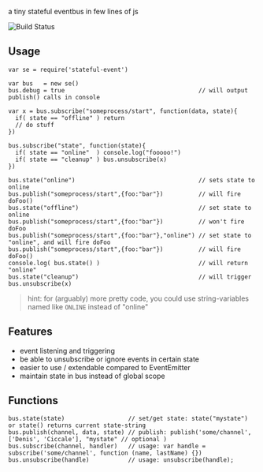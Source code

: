 a tiny stateful eventbus in few lines of js

![Build Status](https://travis-ci.org/coderofsalvation/stateful-event.svg?branch=master)

## Usage

    var se = require('stateful-event')

    var bus   = new se()
    bus.debug = true                                      // will output publish() calls in console

    var x = bus.subscribe("someprocess/start", function(data, state){
      if( state == "offline" ) return
      // do stuff 
    })

    bus.subscribe("state", function(state){
      if( state == "online"  ) console.log("fooooo!")
      if( state == "cleanup" ) bus.unsubscribe(x)
    })

    bus.state("online")                                   // sets state to online 
    bus.publish("someprocess/start",{foo:"bar"})          // will fire doFoo()
    bus.state("offline")                                  // set state to online
    bus.publish("someprocess/start",{foo:"bar"})          // won't fire doFoo
    bus.publish("someprocess/start",{foo:"bar"},"online") // set state to "online", and will fire doFoo
    bus.publish("someprocess/start",{foo:"bar"})          // will fire doFoo()
    console.log( bus.state() )                            // will return "online"
    bus.state("cleanup")                                  // will trigger bus.unsubscribe(x)

> hint: for (arguably) more pretty code, you could use string-variables named like `ONLINE` instead of "online"

## Features

* event listening and triggering
* be able to unsubscribe or ignore events in certain state
* easier to use / extendable compared to EventEmitter 
* maintain state in bus instead of global scope

## Functions

    bus.state(state)                  // set/get state: state("mystate") or state() returns current state-string
    bus.publish(channel, data, state) // publish: publish('some/channel', ['Denis', 'Ciccale'], "mystate" // optional )
    bus.subscribe(channel, handler)   // usage: var handle = subscribe('some/channel', function (name, lastName) {})
    bus.unsubscribe(handle)           // usage: unsubscribe(handle);
